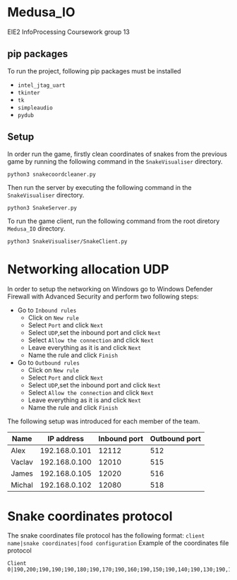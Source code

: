 # Medusa_IO
EIE2 InfoProcessing Coursework group 13

## pip packages
To run the project, following pip packages must be installed
- `intel_jtag_uart`
- `tkinter`
- `tk`
- `simpleaudio`
- `pydub`

## Setup
In order run the game, firstly clean coordinates of snakes from the previous game by running the following command in the `SnakeVisualiser` directory.

````shell
python3 snakecoordcleaner.py
````

Then run the server by executing the following command in the `SnakeVisualiser` directory.

````shell
python3 SnakeServer.py
````

To run the game client, run the following command from the root diretory `Medusa_IO` directory.

````shell
python3 SnakeVisualiser/SnakeClient.py
````

# Networking allocation UDP

In order to setup the networking on Windows go to Windows Defender Firewall with Advanced Security and perform two following steps:

- Go to `Inbound rules`
  - Click on `New rule`
  - Select `Port` and click `Next`
  - Select `UDP`,set the inbound port and click `Next`
  - Select `Allow the connection` and click `Next`
  - Leave everything as it is and click `Next`
  - Name the rule and click `Finish`
- Go to `Outbound rules`
  - Click on `New rule`
  - Select `Port` and click `Next`
  - Select `UDP`,set the inbound port and click `Next`
  - Select `Allow the connection` and click `Next`
  - Leave everything as it is and click `Next`
  - Name the rule and click `Finish`

The following setup was introduced for each member of the team. 

| Name   | IP address    | Inbound port | Outbound port |
|--------|---------------|--------------|---------------|
| Alex   | 192.168.0.101 | 12112        | 512           |
| Vaclav | 192.168.0.100 | 12010        | 515           |
| James  | 192.168.0.105 | 12020        | 516           |
| Michal | 192.168.0.102 | 12080        | 518           |

# Snake coordinates protocol

The snake coordinates file protocol has the following format: `client name|snake coordinates|food configuration`
Example of the coordinates file protocol
````
Client 0|190,200;190,190;190,180;190,170;190,160;190,150;190,140;190,130;190,120;190,110;|0,0,0,0,0
````